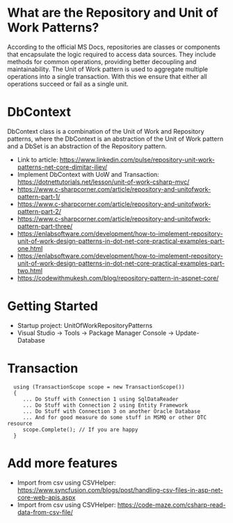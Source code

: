 # What are the Repository and Unit of Work Patterns?
According to the official MS Docs, repositories are classes or components that encapsulate the logic required to access data sources. 
They include methods for common operations, providing better decoupling and maintainability.
The Unit of Work pattern is used to aggregate multiple operations into a single transaction. 
With this we ensure that either all operations succeed or fail as a single unit.

# DbContext
DbContext class is a combination of the Unit of Work and Repository patterns, where the DbContext is an abstraction of the Unit of Work pattern and a DbSet is an abstraction of the Repository pattern.
+ Link to article: https://www.linkedin.com/pulse/repository-unit-work-patterns-net-core-dimitar-iliev/
+ Implement DbContext with UoW and Transaction: https://dotnettutorials.net/lesson/unit-of-work-csharp-mvc/
+ https://www.c-sharpcorner.com/article/repository-and-unitofwork-pattern-part-1/
+ https://www.c-sharpcorner.com/article/repository-and-unitofwork-pattern-part-2/
+ https://www.c-sharpcorner.com/article/repository-and-unitofwork-pattern-part-three/
+ https://enlabsoftware.com/development/how-to-implement-repository-unit-of-work-design-patterns-in-dot-net-core-practical-examples-part-one.html
+ https://enlabsoftware.com/development/how-to-implement-repository-unit-of-work-design-patterns-in-dot-net-core-practical-examples-part-two.html
+ https://codewithmukesh.com/blog/repository-pattern-in-aspnet-core/

# Getting Started
+ Startup project: UnitOfWorkRepositoryPatterns
+ Visual Studio -> Tools -> Package Manager Console -> Update-Database

# Transaction
```
  using (TransactionScope scope = new TransactionScope())
  {
     ... Do Stuff with Connection 1 using SqlDataReader
     ... Do Stuff with Connection 2 using Entity Framework
     ... Do Stuff with Connection 3 on another Oracle Database
     ... And for good measure do some stuff in MSMQ or other DTC resource
     scope.Complete(); // If you are happy
  }
  ```
# Add more features
+ Import from csv using CSVHelper: https://www.syncfusion.com/blogs/post/handling-csv-files-in-asp-net-core-web-apis.aspx
+ Import from csv using CSVHelper: https://code-maze.com/csharp-read-data-from-csv-file/
